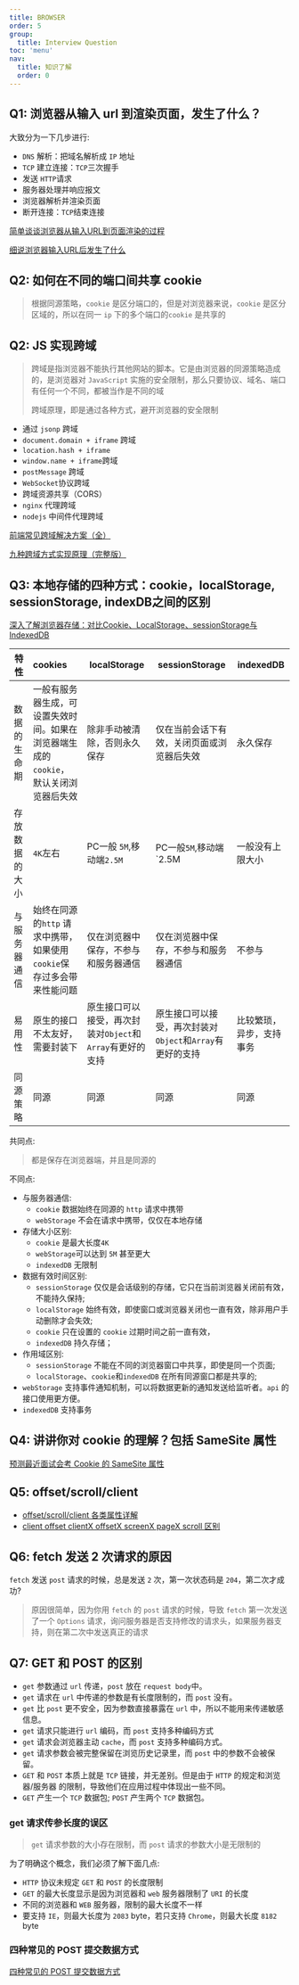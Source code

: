 ```yaml
---
title: BROWSER
order: 5
group:
  title: Interview Question
toc: 'menu'
nav:
  title: 知识了解
  order: 0
---
```


## Q1: 浏览器从输入 url 到渲染页面，发生了什么？

大致分为一下几步进行:

- `DNS` 解析：把域名解析成 `IP` 地址
- `TCP` 建立连接：`TCP`三次握手
- 发送 `HTTP`请求
- 服务器处理并响应报文
- 浏览器解析并渲染页面
- 断开连接：`TCP`结束连接

[简单谈谈浏览器从输入URL到页面渲染的过程](https://juejin.cn/post/6844903878895337485#heading-7)

[细说浏览器输入URL后发生了什么](https://juejin.cn/post/6844904054074654728)

## Q2: 如何在不同的端口间共享 cookie

> 根据同源策略，`cookie` 是区分端口的，但是对浏览器来说，`cookie` 是区分区域的，所以在同一 `ip` 下的多个端口的`cookie` 是共享的

## Q2: JS 实现跨域

> 跨域是指浏览器不能执行其他网站的脚本。它是由浏览器的同源策略造成的，是浏览器对 `JavaScript` 实施的安全限制，那么只要协议、域名、端口有任何一个不同，都被当作是不同的域
>
> 跨域原理，即是通过各种方式，避开浏览器的安全限制

- 通过 `jsonp` 跨域
- `document.domain + iframe` 跨域
- `location.hash + iframe`
- `window.name + iframe`跨域
- `postMessage` 跨域
- `WebSocket`协议跨域
- 跨域资源共享（CORS）
- `nginx` 代理跨域
- `nodejs` 中间件代理跨域

[前端常见跨域解决方案（全）](https://segmentfault.com/a/1190000011145364)

[九种跨域方式实现原理（完整版）](https://juejin.cn/post/6844903767226351623)

## Q3: 本地存储的四种方式：cookie，localStorage, sessionStorage, indexDB之间的区别

[深入了解浏览器存储：对比Cookie、LocalStorage、sessionStorage与IndexedDB](https://juejin.cn/post/6844903814445662221#heading-19)

| **特性**       | **cookies**                                                     | **localStorage**                                          | **sessionStorage**                                       | **indexedDB**                |
| -------------- | :----------------------------------------------------------- | ----------------------------------------------------- | ----------------------------------------------------- | ------------------------ |
| 数据的生命期   | 一般有服务器生成，可设置失效时间。如果在浏览器端生成的`cookie`，默认关闭浏览器后失效 | 除非手动被清除，否则永久保存                        | 仅在当前会话下有效，关闭页面或浏览器后失效            | 永久保存                 |
| 存放数据的大小 | `4K`左右                                                     | PC一般 `5M`,移动端`2.5M`                           | PC一般`5M`,移动端`2.5M                                | 一般没有上限大小         |
| 与服务器通信   | 始终在同源的`http` 请求中携带，如果使用 `cookie`保存过多会带来性能问题 | 仅在浏览器中保存，不参与和服务器通信                  | 仅在浏览器中保存，不参与和服务器通信                  | 不参与                   |
| 易用性         | 原生的接口不太友好，需要封装下                               | 原生接口可以接受，再次封装对`Object`和`Array`有更好的支持 | 原生接口可以接受，再次封装对`Object`和`Array`有更好的支持 | 比较繁琐，异步，支持事务 |
| 同源策略       | 同源                                                         | 同源                                                  | 同源                                                  | 同源                     |

共同点:

> 都是保存在浏览器端，并且是同源的

不同点:

- 与服务器通信:
  - `cookie` 数据始终在同源的 `http` 请求中携带
  - `webStorage` 不会在请求中携带，仅仅在本地存储
- 存储大小区别:
  - `cookie` 是最大长度`4K`
  - `webStorage`可以达到 `5M` 甚至更大
  - `indexedDB` 无限制
- 数据有效时间区别:
  - `sessionStorage` 仅仅是会话级别的存储，它只在当前浏览器关闭前有效，不能持久保持;
  - `localStorage` 始终有效，即使窗口或浏览器关闭也一直有效，除非用户手动删除才会失效;
  - `cookie` 只在设置的 `cookie` 过期时间之前一直有效，
  - `indexedDB` 持久存储；
- 作用域区别:
  - `sessionStorage` 不能在不同的浏览器窗口中共享，即使是同一个页面;
  - `localStorage`、`cookie`和`indexedDB` 在所有同源窗口都是共享的;
- `webStorage` 支持事件通知机制，可以将数据更新的通知发送给监听者。`api` 的接口使用更方便。
- `indexedDB` 支持事务

## Q4: 讲讲你对 cookie 的理解？包括 SameSite 属性

[预测最近面试会考 Cookie 的 SameSite 属性](https://juejin.cn/post/6844904095711494151)

## Q5: offset/scroll/client

- [offset/scroll/client 各类属性详解](https://juejin.cn/post/6940808773564891166#heading-2)
- [client offset clientX offsetX screenX pageX scroll 区别](https://juejin.cn/post/6920410669904822279)

## Q6: fetch 发送 2 次请求的原因

`fetch` 发送 `post` 请求的时候，总是发送 `2` 次，第一次状态码是 `204`，第二次才成功?
> 原因很简单，因为你用 `fetch` 的 `post` 请求的时候，导致 `fetch` 第一次发送了一个 `Options` 请求，询问服务器是否支持修改的请求头，如果服务器支持，则在第二次中发送真正的请求

## Q7: GET 和 POST 的区别

- `get` 参数通过 `url` 传递，`post` 放在 `request body`中。
- `get` 请求在 `url` 中传递的参数是有长度限制的，而 `post` 没有。
- `get` 比 `post` 更不安全，因为参数直接暴露在 `url` 中，所以不能用来传递敏感信息。
- `get` 请求只能进行 `url` 编码，而 `post` 支持多种编码方式
- `get` 请求会浏览器主动 `cache`，而 `post` 支持多种编码方式。
- `get` 请求参数会被完整保留在浏览历史记录里，而 `post` 中的参数不会被保留。
- `GET` 和 `POST` 本质上就是 `TCP` 链接，并无差别。但是由于 `HTTP` 的规定和浏览器/服务器 的限制，导致他们在应用过程中体现出一些不同。
- `GET` 产生一个 `TCP` 数据包; `POST` 产生两个 `TCP` 数据包。

### get 请求传参长度的误区

> `get` 请求参数的大小存在限制，而 `post` 请求的参数大小是无限制的

为了明确这个概念，我们必须了解下面几点:

- `HTTP` 协议未规定 `GET` 和 `POST` 的长度限制
- `GET` 的最大长度显示是因为浏览器和 `web` 服务器限制了 `URI` 的长度
- 不同的浏览器和 `WEB` 服务器，限制的最大长度不一样
- 要支持 `IE`，则最大长度为 `2083` byte，若只支持 `Chrome`，则最大长度 `8182` byte

### 四种常见的 POST 提交数据方式

[四种常见的 POST 提交数据方式](https://cloud.tencent.com/developer/article/1338460)
